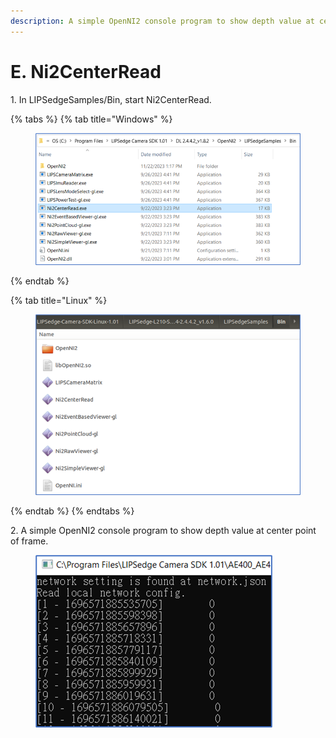 ```yaml
---
description: A simple OpenNI2 console program to show depth value at center point of frame.
---
```


# E. Ni2CenterRead

1\. In LIPSedgeSamples/Bin, start Ni2CenterRead.

{% tabs %}
{% tab title="Windows" %}
<figure><img src="../../.gitbook/assets/image (63) (1).png" alt=""><figcaption></figcaption></figure>
{% endtab %}

{% tab title="Linux" %}
<figure><img src="../../.gitbook/assets/image (10) (3).png" alt=""><figcaption></figcaption></figure>
{% endtab %}
{% endtabs %}

2\. A simple OpenNI2 console program to show depth value at center point of frame.

<figure><img src="../../.gitbook/assets/image (6) (2).png" alt=""><figcaption></figcaption></figure>
